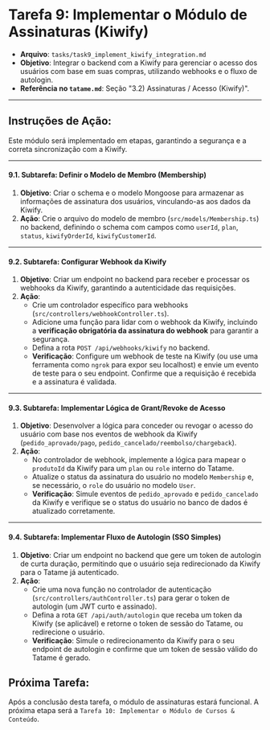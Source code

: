 # Tarefa 9: Implementar o Módulo de Assinaturas (Kiwify)

*   **Arquivo**: `tasks/task9_implement_kiwify_integration.md`
*   **Objetivo**: Integrar o backend com a Kiwify para gerenciar o acesso dos usuários com base em suas compras, utilizando webhooks e o fluxo de autologin.
*   **Referência no `tatame.md`**: Seção "3.2) Assinaturas / Acesso (Kiwify)".

---

## Instruções de Ação:

Este módulo será implementado em etapas, garantindo a segurança e a correta sincronização com a Kiwify.

---

#### **9.1. Subtarefa: Definir o Modelo de Membro (Membership)**

1.  **Objetivo**: Criar o schema e o modelo Mongoose para armazenar as informações de assinatura dos usuários, vinculando-as aos dados da Kiwify.
2.  **Ação**: Crie o arquivo do modelo de membro (`src/models/Membership.ts`) no backend, definindo o schema com campos como `userId`, `plan`, `status`, `kiwifyOrderId`, `kiwifyCustomerId`.

---

#### **9.2. Subtarefa: Configurar Webhook da Kiwify**

1.  **Objetivo**: Criar um endpoint no backend para receber e processar os webhooks da Kiwify, garantindo a autenticidade das requisições.
2.  **Ação**:
    *   Crie um controlador específico para webhooks (`src/controllers/webhookController.ts`).
    *   Adicione uma função para lidar com o webhook da Kiwify, incluindo a **verificação obrigatória da assinatura do webhook** para garantir a segurança.
    *   Defina a rota `POST /api/webhooks/kiwify` no backend.
    *   **Verificação**: Configure um webhook de teste na Kiwify (ou use uma ferramenta como `ngrok` para expor seu localhost) e envie um evento de teste para o seu endpoint. Confirme que a requisição é recebida e a assinatura é validada.

---

#### **9.3. Subtarefa: Implementar Lógica de Grant/Revoke de Acesso**

1.  **Objetivo**: Desenvolver a lógica para conceder ou revogar o acesso do usuário com base nos eventos de webhook da Kiwify (`pedido_aprovado/pago`, `pedido_cancelado/reembolso/chargeback`).
2.  **Ação**:
    *   No controlador de webhook, implemente a lógica para mapear o `produtoId` da Kiwify para um `plan` ou `role` interno do Tatame.
    *   Atualize o status da assinatura do usuário no modelo `Membership` e, se necessário, o `role` do usuário no modelo `User`.
    *   **Verificação**: Simule eventos de `pedido_aprovado` e `pedido_cancelado` da Kiwify e verifique se o status do usuário no banco de dados é atualizado corretamente.

---

#### **9.4. Subtarefa: Implementar Fluxo de Autologin (SSO Simples)**

1.  **Objetivo**: Criar um endpoint no backend que gere um token de autologin de curta duração, permitindo que o usuário seja redirecionado da Kiwify para o Tatame já autenticado.
2.  **Ação**:
    *   Crie uma nova função no controlador de autenticação (`src/controllers/authController.ts`) para gerar o token de autologin (um JWT curto e assinado).
    *   Defina a rota `GET /api/auth/autologin` que receba um token da Kiwify (se aplicável) e retorne o token de sessão do Tatame, ou redirecione o usuário.
    *   **Verificação**: Simule o redirecionamento da Kiwify para o seu endpoint de autologin e confirme que um token de sessão válido do Tatame é gerado.

## Próxima Tarefa:

Após a conclusão desta tarefa, o módulo de assinaturas estará funcional. A próxima etapa será a `Tarefa 10: Implementar o Módulo de Cursos & Conteúdo`.
